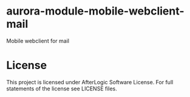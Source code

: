 # aurora-module-mobile-webclient-mail
Mobile webclient for mail

# License
This project is licensed under AfterLogic Software License.
For full statements of the license see LICENSE files.